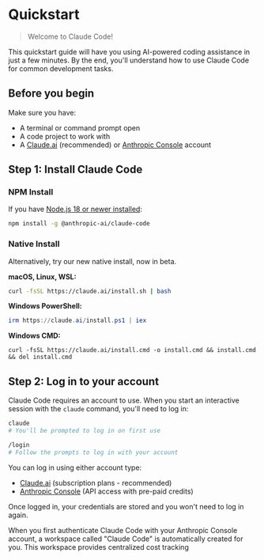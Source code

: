 # Quickstart

> Welcome to Claude Code!

This quickstart guide will have you using AI-powered coding assistance in just a few minutes. By the end, you'll understand how to use Claude Code for common development tasks.

## Before you begin

Make sure you have:

* A terminal or command prompt open
* A code project to work with
* A [Claude.ai](https://claude.ai) (recommended) or [Anthropic Console](https://console.anthropic.com/) account

## Step 1: Install Claude Code

### NPM Install

If you have [Node.js 18 or newer installed](https://nodejs.org/en/download/):

```sh
npm install -g @anthropic-ai/claude-code
```

### Native Install

<Tip>
  Alternatively, try our new native install, now in beta.
</Tip>

**macOS, Linux, WSL:**

```bash
curl -fsSL https://claude.ai/install.sh | bash
```

**Windows PowerShell:**

```powershell
irm https://claude.ai/install.ps1 | iex
```

**Windows CMD:**

```batch
curl -fsSL https://claude.ai/install.cmd -o install.cmd && install.cmd && del install.cmd
```

## Step 2: Log in to your account

Claude Code requires an account to use. When you start an interactive session with the `claude` command, you'll need to log in:

```bash
claude
# You'll be prompted to log in on first use
```

```bash
/login
# Follow the prompts to log in with your account
```

You can log in using either account type:

* [Claude.ai](https://claude.ai) (subscription plans - recommended)
* [Anthropic Console](https://console.anthropic.com/) (API access with pre-paid credits)

Once logged in, your credentials are stored and you won't need to log in again.

<Note>
  When you first authenticate Claude Code with your Anthropic Console account, a workspace called "Claude Code" is automatically created for you. This workspace provides centralized cost tracking